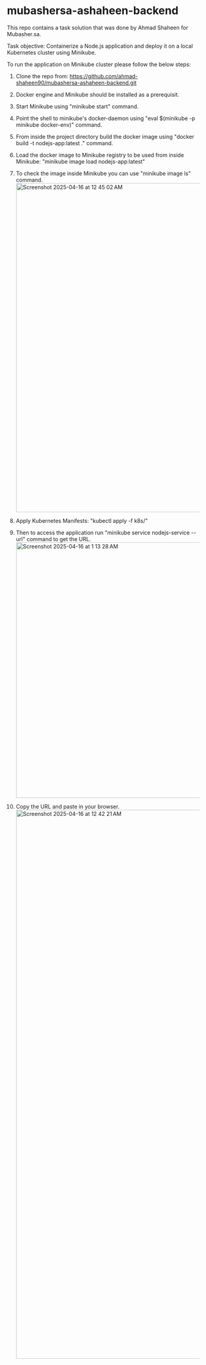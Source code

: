 # mubashersa-ashaheen-backend

This repo contains a task solution that was done by Ahmad Shaheen for Mubasher.sa.

Task objective: Containerize a Node.js application and deploy it on a local Kubernetes cluster using Minikube.

To run the application on Minikube cluster please follow the below steps:

1. Clone the repo from: https://github.com/ahmad-shaheen90/mubashersa-ashaheen-backend.git
2. Docker engine and Minikube should be installed as a prerequisit.
3. Start Minikube using "minikube start" command.
4. Point the shell to minikube's docker-daemon using "eval $(minikube -p minikube docker-env)" command.
5. From inside the project directory build the docker image using "docker build -t nodejs-app:latest ." command.
6. Load the docker image to Minikube registry to be used from inside Minikube: "minikube image load nodejs-app:latest"
7. To check the image inside Minikube you can use "minikube image ls" command.
   <img width="860" alt="Screenshot 2025-04-16 at 12 45 02 AM" src="https://github.com/user-attachments/assets/814614a9-8432-4446-983d-42d77a3990ab" />
   
9. Apply Kubernetes Manifests: "kubectl apply -f k8s/"
10. Then to access the application run "minikube service nodejs-service --url" command to get the URL.
    <img width="668" alt="Screenshot 2025-04-16 at 1 13 28 AM" src="https://github.com/user-attachments/assets/bc29859b-6a97-4fce-8233-51dfd2dac9d7" />

12. Copy the URL and paste in your browser.
    <img width="1435" alt="Screenshot 2025-04-16 at 12 42 21 AM" src="https://github.com/user-attachments/assets/2968246b-4b0c-421e-9084-3570ef785dfd" />
    
